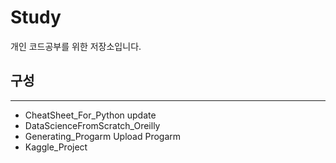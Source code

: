# Study
개인 코드공부를 위한 저장소입니다.

## 구성
---

- CheatSheet_For_Python	update
- DataScienceFromScratch_Oreilly
- Generating_Progarm	Upload Progarm
- Kaggle_Project
